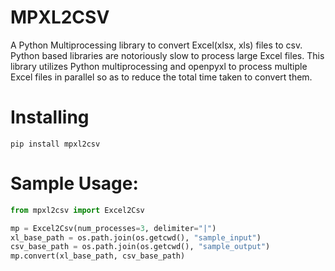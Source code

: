 # MPXL2CSV
A Python Multiprocessing library to convert Excel(xlsx, xls) files to csv. Python based libraries are notoriously slow to process large Excel files. This library utilizes Python multiprocessing and openpyxl to process multiple Excel files in parallel so as to reduce the total time taken to convert them. 
# Installing
```
pip install mpxl2csv
```
# Sample Usage:
```Python
from mpxl2csv import Excel2Csv

mp = Excel2Csv(num_processes=3, delimiter="|")
xl_base_path = os.path.join(os.getcwd(), "sample_input")
csv_base_path = os.path.join(os.getcwd(), "sample_output")
mp.convert(xl_base_path, csv_base_path) 

```